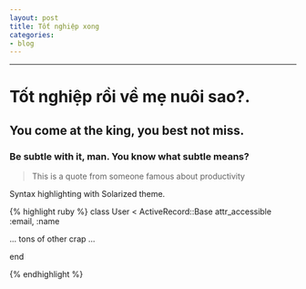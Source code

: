 ```yaml
---
layout: post
title: Tốt nghiệp xong
categories:
- blog
---
```




---

# Tốt nghiệp rồi về mẹ nuôi sao?.

## You come at the king, you best not miss.

### Be subtle with it, man. You know what subtle means?



> This is a quote from someone famous about productivity


Syntax highlighting with Solarized theme.

{% highlight ruby %}
class User < ActiveRecord::Base
  attr_accessible :email, :name

  ... tons of other crap ...

end

{% endhighlight %}
